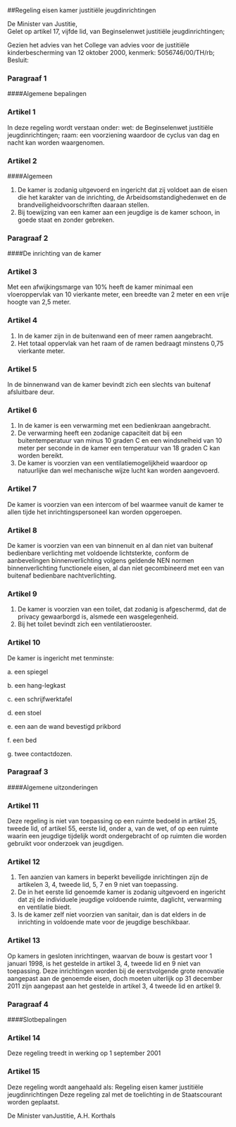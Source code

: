 <meta http-equiv='Content-Type' content='text/html; charset=utf-8' />

##Regeling eisen kamer justitiële jeugdinrichtingen 

De Minister van Justitie,  
Gelet op artikel 17, vijfde lid, van Beginselenwet justitiële jeugdinrichtingen;

Gezien het advies van het College van advies voor de justitiële kinderbescherming van 12 oktober 2000, kenmerk: 5056746/00/TH/rb;
Besluit:      
### Paragraaf  1  

####Algemene bepalingen

### Artikel  1  

In deze regeling wordt verstaan onder:   wet:   de Beginselenwet justitiële jeugdinrichtingen;      raam:   een voorziening waardoor de cyclus van dag en nacht kan worden waargenomen.     

### Artikel  2  

####Algemeen

1.  De kamer is zodanig uitgevoerd en ingericht dat zij voldoet aan de eisen die het karakter van de inrichting, de Arbeidsomstandighedenwet en de brandveiligheidvoorschriften daaraan stellen.   
2.  Bij toewijzing van een kamer aan een jeugdige is de kamer schoon, in goede staat en zonder gebreken.   

### Paragraaf  2  

####De inrichting van de kamer

### Artikel  3  

Met een afwijkingsmarge van 10% heeft de kamer minimaal een vloeroppervlak van 10 vierkante meter, een breedte van 2 meter en een vrije hoogte van 2,5 meter.  

### Artikel  4  

1.  In de kamer zijn in de buitenwand een of meer ramen aangebracht.   
2.  Het totaal oppervlak van het raam of de ramen bedraagt minstens 0,75 vierkante meter.   

### Artikel  5  

In de binnenwand van de kamer bevindt zich een slechts van buitenaf afsluitbare deur.  

### Artikel  6  

1.  In de kamer is een verwarming met een bedienkraan aangebracht.   
2.  De verwarming heeft een zodanige capaciteit dat bij een buitentemperatuur van minus 10 graden C en een windsnelheid van 10 meter per seconde in de kamer een temperatuur van 18 graden C kan worden bereikt.   
3.  De kamer is voorzien van een ventilatiemogelijkheid waardoor op natuurlijke dan wel mechanische wijze lucht kan worden aangevoerd.   

### Artikel  7  

De kamer is voorzien van een intercom of bel waarmee vanuit de kamer te allen tijde het inrichtingspersoneel kan worden opgeroepen.  

### Artikel  8  

De kamer is voorzien van een van binnenuit en al dan niet van buitenaf bedienbare verlichting met voldoende lichtsterkte, conform de aanbevelingen binnenverlichting volgens geldende NEN normen binnenverlichting functionele eisen, al dan niet gecombineerd met een van buitenaf bedienbare nachtverlichting.  

### Artikel  9  

1.  De kamer is voorzien van een toilet, dat zodanig is afgeschermd, dat de privacy gewaarborgd is, alsmede een wasgelegenheid.   
2.  Bij het toilet bevindt zich een ventilatierooster.   

### Artikel  10  

De kamer is ingericht met tenminste: 

a.  een spiegel  

b.  een hang-legkast  

c.  een schrijfwerktafel  

d.  een stoel  

e.  een aan de wand bevestigd prikbord  

f.  een bed  

g.  twee contactdozen.    

### Paragraaf  3  

####Algemene uitzonderingen

### Artikel  11  

Deze regeling is niet van toepassing op een ruimte bedoeld in artikel 25, tweede lid, of artikel 55, eerste lid, onder a, van de wet, of op een ruimte waarin een jeugdige tijdelijk wordt ondergebracht of op ruimten die worden gebruikt voor onderzoek van jeugdigen.  

### Artikel  12  

1.  Ten aanzien van kamers in beperkt beveiligde inrichtingen zijn de artikelen 3, 4, tweede lid, 5, 7 en 9 niet van toepassing.   
2.  De in het eerste lid genoemde kamer is zodanig uitgevoerd en ingericht dat zij de individuele jeugdige voldoende ruimte, daglicht, verwarming en ventilatie biedt.   
3.  Is de kamer zelf niet voorzien van sanitair, dan is dat elders in de inrichting in voldoende mate voor de jeugdige beschikbaar.   

### Artikel  13  

Op kamers in gesloten inrichtingen, waarvan de bouw is gestart voor 1 januari 1998, is het gestelde in artikel 3, 4, tweede lid en 9 niet van toepassing. Deze inrichtingen worden bij de eerstvolgende grote renovatie aangepast aan de genoemde eisen, doch moeten uiterlijk op 31 december 2011 zijn aangepast aan het gestelde in artikel 3, 4 tweede lid en artikel 9.  

### Paragraaf  4  

####Slotbepalingen

### Artikel  14  

Deze regeling treedt in werking op 1 september 2001  

### Artikel  15  

Deze regeling wordt aangehaald als: Regeling eisen kamer justitiële jeugdinrichtingen 
Deze regeling zal met de toelichting in de Staatscourant worden geplaatst.   

De
Minister  vanJustitie, 
A.H.  Korthals      
